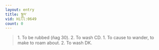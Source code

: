 ```yaml
---
layout: entry
title: སྙུལ་
vid: Hill:0649
count: 0
---
```

> 1\. To be rubbed (ñag 30)\. 2\. To wash CD\. 1\. To cause to wander, to make to roam about\. 2\. To wash DK\.


